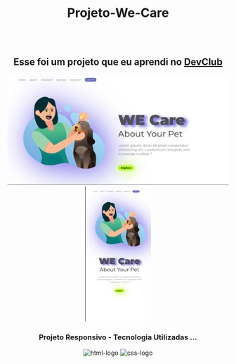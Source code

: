 <h1 align="center"> Projeto-We-Care </h1>
<br>
<br>
<h2 align="center" >Esse foi um projeto que eu aprendi no <a href="https://rodolfomori.com.br/devclub">DevClub</a></h2>

<section align="center">
<img src="https://github.com/Griuzaki/Projeto-We-Care/blob/master/asset/desktop.jpg.png?raw=true" alt="logo-desktop" width="700px"/>
<img src="https://github.com/Griuzaki/Projeto-We-Care/blob/master/asset/mobile.jpg.png?raw=true" alt="logo-mobile" width="150px" />
  
</section>

<h3 align="center" >Projeto Responsivo - Tecnologia Utilizadas ...</h3> 

<section align="center" padding="30px">
  
  <img  height="35px" width="100px" src="https://img.shields.io/badge/HTML5-E34F26?style=for-the-badge&logo=html5&logoColor=white" alt="html-logo">
  <img width="100px" src="https://img.shields.io/badge/CSS3-1572B6?style=for-the-badge&logo=css3&logoColor=white" alt="css-logo">
</section>


 
